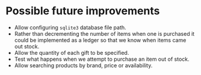 # Possible future improvements

 - Allow configuring `sqlite3` database file path.
 - Rather than decrementing the number of items when one is purchased it could
 be implemented as a ledger so that we know when items came out stock.
 - Allow the quantity of each gift to be specified.
 - Test what happens when we attempt to purchase an item out of stock.
 - Allow searching products by brand, price or availability.

